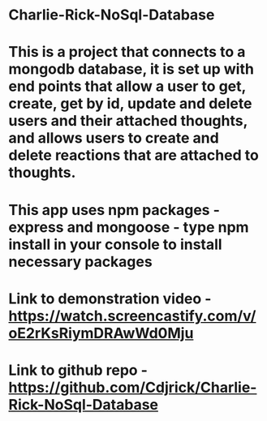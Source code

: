 # Charlie-Rick-NoSql-Database

# This is a project that connects to a mongodb database, it is set up with end points that allow a user to get, create, get by id, update and delete users and their attached thoughts, and allows users to create and delete reactions that are attached to thoughts.

# This app uses npm packages - express and mongoose - type npm install in your console to install necessary packages

# Link to demonstration video - https://watch.screencastify.com/v/oE2rKsRiymDRAwWd0Mju

# Link to github repo - https://github.com/Cdjrick/Charlie-Rick-NoSql-Database